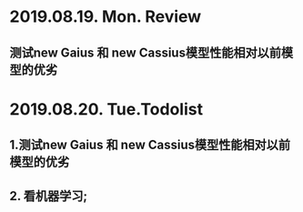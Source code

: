 
# 2019.08.19. Mon. Review
## 测试new Gaius 和 new Cassius模型性能相对以前模型的优劣
##

# 2019.08.20. Tue.Todolist
## 1.测试new Gaius 和 new Cassius模型性能相对以前模型的优劣
## 2. 看机器学习;


